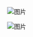 ![图片](https://static.dingtalk.com/media/lALPDiQ3KR9S0PHNApTNA5Q_916_660.png_620x10000q90g.jpg?auth_bizType=IM&auth_bizEntity=%7B%22cid%22%3A%22627064533%3A627064533%22%2C%22msgId%22%3A%223484896791903%22%7D&bizType=im&open_id=627064533)

![图片](https://static.dingtalk.com/media/lALPDhJzr-nhBnbNApPNA8U_965_659.png_620x10000q90g.jpg?auth_bizType=IM&auth_bizEntity=%7B%22cid%22%3A%22627064533%3A627064533%22%2C%22msgId%22%3A%223485696508656%22%7D&bizType=im&open_id=627064533)


